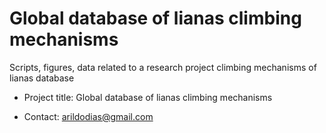 # Global database of lianas climbing mechanisms
Scripts, figures, data related to a research project climbing mechanisms of lianas database

- Project title: Global database of lianas climbing mechanisms

- Contact: arildodias@gmail.com
